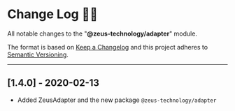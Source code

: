 # **Change Log** 📜📝

All notable changes to the "**@zeus-technology/adapter**" module.

The format is based on [Keep a Changelog](https://keepachangelog.com/en/1.0.0/) and this project adheres to [Semantic Versioning](https://semver.org/spec/v2.0.0.html).

---

## [**1.4.0**] - 2020-02-13

- Added ZeusAdapter and the new package `@zeus-technology/adapter`
